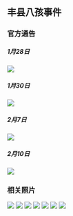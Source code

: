 ## 丰县八孩事件
### 官方通告
##### 1月28日
![](https://ddns.smpi.top:10000/md_attachments/Pasted%20image%2020220211111855.png)

##### 1月30日
![](https://ddns.smpi.top:10000/md_attachments/Pasted%20image%2020220211111905.png)

##### 2月7日
![](https://ddns.smpi.top:10000/md_attachments/Pasted%20image%2020220211111913.png)

##### 2月10日
![](https://ddns.smpi.top:10000/md_attachments/Pasted%20image%2020220211111926.png)

### 相关照片
![](https://ddns.smpi.top:10000/md_attachments/Pasted%20image%2020220211113218.png)
![](https://ddns.smpi.top:10000/md_attachments/Pasted%20image%2020220211112544.png)
![](https://ddns.smpi.top:10000/md_attachments/Pasted%20image%2020220211112836.png)
![](https://ddns.smpi.top:10000/md_attachments/Pasted%20image%2020220211112901.png)
![](https://ddns.smpi.top:10000/md_attachments/Pasted%20image%2020220211112912.png)
![](https://ddns.smpi.top:10000/md_attachments/Pasted%20image%2020220217100207.png)
![](https://ddns.smpi.top:10000/md_attachments/Pasted%20image%2020220217100229.png)